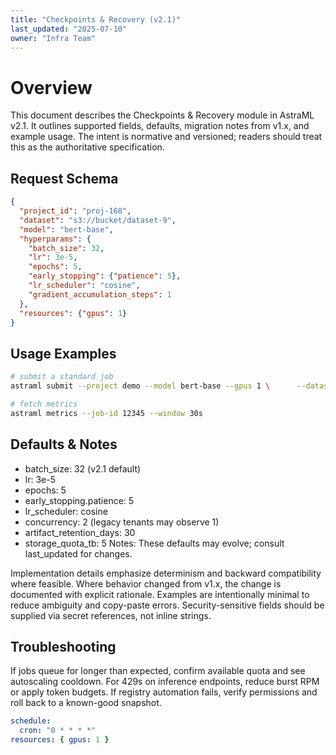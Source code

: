 ```yaml
---
title: "Checkpoints & Recovery (v2.1)"
last_updated: "2025-07-10"
owner: "Infra Team"
---
```

# Overview
This document describes the Checkpoints & Recovery module in AstraML v2.1. It outlines supported fields, defaults, migration notes from v1.x, and example usage. The intent is normative and versioned; readers should treat this as the authoritative specification.

## Request Schema

```json
{
  "project_id": "proj-168",
  "dataset": "s3://bucket/dataset-9",
  "model": "bert-base",
  "hyperparams": {
    "batch_size": 32,
    "lr": 3e-5,
    "epochs": 5,
    "early_stopping": {"patience": 5},
    "lr_scheduler": "cosine",
    "gradient_accumulation_steps": 1
  },
  "resources": {"gpus": 1}
}
```


## Usage Examples

```bash
# submit a standard job
astraml submit --project demo --model bert-base --gpus 1 \      --dataset s3://bucket/ds --batch-size 32 --epochs 5 --lr 3e-5

# fetch metrics
astraml metrics --job-id 12345 --window 30s
```


## Defaults & Notes
- batch_size: 32 (v2.1 default)
- lr: 3e-5
- epochs: 5
- early_stopping.patience: 5
- lr_scheduler: cosine
- concurrency: 2 (legacy tenants may observe 1)
- artifact_retention_days: 30
- storage_quota_tb: 5
Notes: These defaults may evolve; consult last_updated for changes.

Implementation details emphasize determinism and backward compatibility where feasible. Where behavior changed from v1.x, the change is documented with explicit rationale. Examples are intentionally minimal to reduce ambiguity and copy-paste errors. Security-sensitive fields should be supplied via secret references, not inline strings.

## Troubleshooting
If jobs queue for longer than expected, confirm available quota and see autoscaling cooldown. For 429s on inference endpoints, reduce burst RPM or apply token budgets. If registry automation fails, verify permissions and roll back to a known-good snapshot.

```yaml
schedule:
  cron: "0 * * * *"
resources: { gpus: 1 }
```
